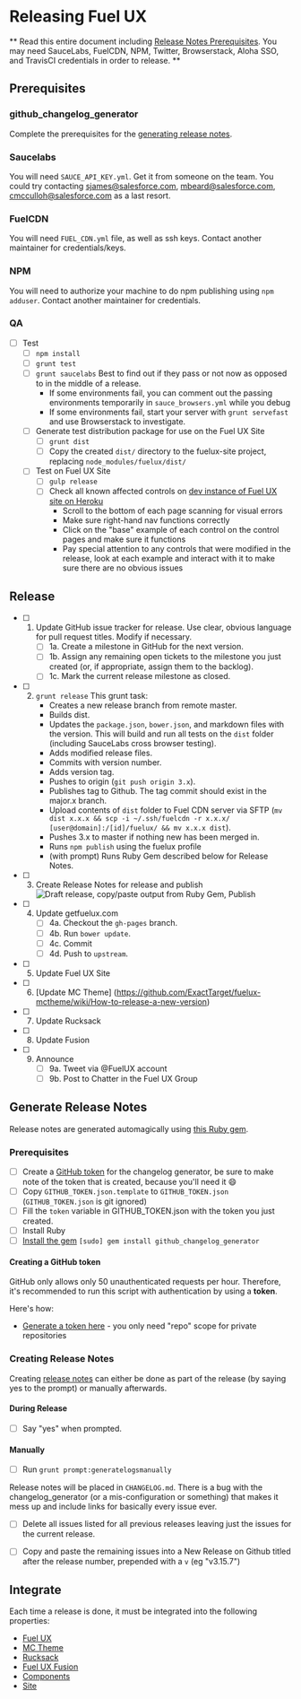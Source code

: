 # Releasing Fuel UX

** Read this entire document including [Release Notes Prerequisites](#prerequisites-1). You may need SauceLabs, FuelCDN, NPM, Twitter, Browserstack, Aloha SSO, and TravisCI credentials in order to release. **

## Prerequisites 

### github_changelog_generator
Complete the prerequisites for the [generating release notes](#generate-release-notes).

### Saucelabs
You will need `SAUCE_API_KEY.yml`. Get it from someone on the team. You could try contacting sjames@salesforce.com, mbeard@salesforce.com, cmcculloh@salesforce.com as a last resort.

### FuelCDN
You will need `FUEL_CDN.yml` file, as well as ssh keys. Contact another maintainer for credentials/keys.

### NPM
You will need to authorize your machine to do npm publishing using `npm adduser`. Contact another maintainer for credentials.

### QA
- [ ] Test
  - [ ] `npm install`
  - [ ] `grunt test`
  - [ ] `grunt saucelabs` Best to find out if they pass or not now as opposed to in the middle of a release.
    * If some environments fail, you can comment out the passing environments temporarily in `sauce_browsers.yml` while you debug
    * If some environments fail, start your server with `grunt servefast` and use Browserstack to investigate.
  - [ ] Generate test distribution package for use on the Fuel UX Site
    - [ ] `grunt dist`
    - [ ] Copy the created `dist/` directory to the fuelux-site project, replacing `node_modules/fuelux/dist/`
  - [ ] Test on Fuel UX Site
    - [ ] `gulp release`
    - [ ] Check all known affected controls on [dev instance of Fuel UX site on Heroku](http://fuelux-dev.herokuapp.com)
      * Scroll to the bottom of each page scanning for visual errors
      * Make sure right-hand nav functions correctly
      * Click on the "base" example of each control on the control pages and make sure it functions
      * Pay special attention to any controls that were modified in the release, look at each example and interact with it to make sure there are no obvious issues

## Release

- [ ] 1. Update GitHub issue tracker for release. Use clear, obvious language for pull request titles. Modify if necessary.
      - [ ] 1a. Create a milestone in GitHub for the next version.
      - [ ] 1b. Assign any remaining open tickets to the milestone you just created (or, if appropriate, assign them to the backlog).
      - [ ] 1c. Mark the current release milestone as closed.

- [ ] 2. `grunt release`
    This grunt task:
      * Creates a new release branch from remote master.
      * Builds dist.
      * Updates the `package.json`, `bower.json`, and markdown files with the version. This will build and run all tests on the `dist` folder (including SauceLabs cross browser testing). 
      * Adds modified release files. 
      * Commits with version number.
      * Adds version tag.
      * Pushes to origin (`git push origin 3.x`).
      * Publishes tag to Github. The tag commit should exist in the major.x branch.
      * Upload contents of `dist` folder to Fuel CDN server via SFTP (`mv dist x.x.x && scp -i ~/.ssh/fuelcdn -r x.x.x/ [user@domain]:/[id]/fuelux/ && mv x.x.x dist`).
      * Pushes 3.x to master if nothing new has been merged in.
      * Runs `npm publish` using the fuelux profile 
      * (with prompt) Runs Ruby Gem described below for Release Notes.
- [ ] 3. Create Release Notes for release and publish
        ![Draft release, copy/paste output from Ruby Gem, Publish](http://i.imgur.com/WQHN3Y6.gif)
- [ ] 4. Update getfuelux.com
      - [ ] 4a. Checkout the `gh-pages` branch.
      - [ ] 4b. Run `bower update`. 
      - [ ] 4c. Commit
      - [ ] 4d. Push to `upstream`.

- [ ] 5. Update Fuel UX Site
- [ ] 6. [Update MC Theme] (https://github.com/ExactTarget/fuelux-mctheme/wiki/How-to-release-a-new-version)
- [ ] 7. Update Rucksack
- [ ] 8. Update Fusion
- [ ] 9. Announce
      - [ ] 9a. Tweet via @FuelUX account
      - [ ] 9b. Post to Chatter in the Fuel UX Group

## Generate Release Notes

Release notes are generated automagically using [this Ruby gem](https://skywinder.github.io/github-changelog-generator/). 

### Prerequisites
- [ ] Create a [GitHub token](#creating-a-github-token) for the changelog generator, be sure to make note of the token that is created, because you'll need it :smile: 
- [ ] Copy `GITHUB_TOKEN.json.template` to `GITHUB_TOKEN.json` (`GITHUB_TOKEN.json` is git ignored)
- [ ] Fill the `token` variable in GITHUB_TOKEN.json with the token you just created.
- [ ] Install Ruby
- [ ] [Install the gem](https://skywinder.github.io/github-changelog-generator/#installation) `[sudo] gem install github_changelog_generator`

#### Creating a GitHub token

GitHub only allows only 50 unauthenticated requests per hour. 
Therefore, it's recommended to run this script with authentication by using a **token**.

Here's how:

- [Generate a token here](https://github.com/settings/tokens/new?description=GitHub%20Changelog%20Generator%20token) - you only need "repo" scope for private repositories

### Creating Release Notes

Creating [release notes](https://github.com/exacttarget/fuelux/tags) can either be done as part of the release (by saying yes to the prompt) or manually afterwards.

#### During Release
- [ ] Say "yes" when prompted.

#### Manually
- [ ] Run `grunt prompt:generatelogsmanually`

Release notes will be placed in `CHANGELOG.md`. There is a bug with the changelog_generator (or a mis-configuration or something) that makes it mess up and include links for basically every issue ever. 
- [ ] Delete all issues listed for all previous releases leaving just the issues for the current release. 
- [ ] Copy and paste the remaining issues into a New Release on Github titled after the release number, prepended with a `v` (eg "v3.15.7")



## Integrate
Each time a release is done, it must be integrated into the following properties:

* [Fuel UX](https://github.com/ExactTarget/fuelux)
* [MC Theme](https://github.com/ExactTarget/fuelux-mctheme)
* [Rucksack](https://github.com/ExactTarget/rucksack)
* [Fuel UX Fusion](https://github.exacttarget.com/uxarchitecture/fusion-fuel)
* [Components](https://github.exacttarget.com/uxarchitecture/fuelux-components)
* [Site](https://github.exacttarget.com/uxarchitecture/fuelux-site)
